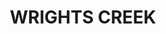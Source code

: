 ---
lastmod: '2025-04-06T06:05:20+00:00'
latitude: -33.31145027
layout: suburb
longitude: 151.0387409
postcode: '2775'
state: NSW
title: WRIGHTS CREEK
url: /nsw/wrights-creek/
---